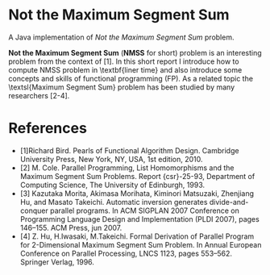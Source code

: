 # Not the Maximum Segment Sum
A Java implementation of *Not the Maximum Segment Sum* problem.

**Not the Maximum Segment Sum** (**NMSS** for short) problem is an interesting problem from the context of [1].
In this short report I introduce how to compute NMSS problem in \textbf{liner time} and also introduce some concepts and skills of functional programming (FP). 
As a related topic the \textsl{Maximum Segment Sum} problem has been studied by many researchers [2-4].


# References
* [1]Richard Bird. Pearls of Functional Algorithm Design. Cambridge University
Press, New York, NY, USA, 1st edition, 2010.
* [2] M. Cole. Parallel Programming, List Homomorphisms and the Maximum
Segment Sum Problems. Report {csr}-25-93, Department of Computing
Science, The University of Edinburgh, 1993.
* [3] Kazutaka Morita, Akimasa Morihata, Kiminori Matsuzaki, Zhenjiang Hu,
and Masato Takeichi. Automatic inversion generates divide-and-conquer
parallel programs. In ACM SIGPLAN 2007 Conference on Programming
Language Design and Implementation (PLDI 2007), pages 146–155. ACM
Press, jun 2007.
* [4] Z. Hu, H.Iwasaki, M.Takeichi. Formal Derivation of Parallel Program
for 2-Dimensional Maximum Segment Sum Problem. In Annual European Conference on Parallel Processing, LNCS 1123, pages 553–562. Springer Verlag, 1996.
